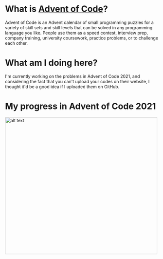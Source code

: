 
# What is [Advent of Code](https://adventofcode.com/)?

Advent of Code is an Advent calendar of small programming puzzles for a variety of skill sets and skill levels that can 
be solved in any programming language you like. People use them as a speed contest, interview prep, company training,
university coursework, practice problems, or to challenge each other.

# What am I doing here?

I'm currently working on the problems in Advent of Code 2021, and considering the fact that you can't upload your codes
on their website, I thought it'd be a good idea if I uploaded them on GitHub.

# My progress in Advent of Code 2021

<img src="https://github.com/AlieNiT/adventofcode/blob/master/img.png" alt="alt text" width="500" height="450">
